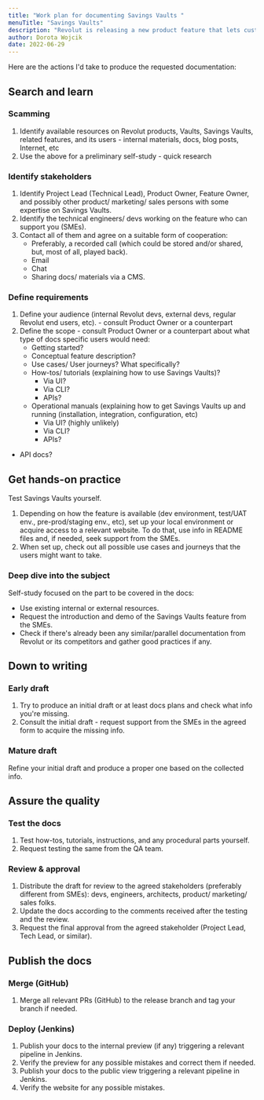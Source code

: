 ```yaml
---
title: "Work plan for documenting Savings Vaults "
menuTitle: "Savings Vaults"
description: "Revolut is releasing a new product feature that lets customers earn interest by saving money in a Savings Vault. Read this blog post for an overview of the feature. Your task is to work with the product team and any other stakeholders to produce comprehensive technical documentation about this new feature. Describe how you would approach this task (max. 600 words)."
author: Dorota Wojcik
date: 2022-06-29
---
```


Here are the actions I'd take to produce the requested documentation:

## Search and learn

### Scamming

1. Identify available resources on Revolut products, Vaults, Savings Vaults, related features, and its users - internal materials, docs, blog posts, Internet, etc
2. Use the above for a preliminary self-study - quick research

### Identify stakeholders

1. Identify Project Lead (Technical Lead), Product Owner, Feature Owner, and possibly other product/ marketing/ sales persons with some expertise on Savings Vaults.
2. Identify the technical engineers/ devs working on the feature who can support you (SMEs).
3. Contact all of them and agree on a suitable form of cooperation:
   * Preferably, a recorded call (which could be stored and/or shared, but, most of all, played back).
   * Email
   * Chat
   * Sharing docs/ materials via a CMS.

### Define requirements

1. Define your audience (internal Revolut devs, external devs, regular Revolut end users, etc). - consult Product Owner or a counterpart
2. Define the scope - consult Product Owner or a counterpart about what type of docs specific users would need:
   * Getting started?
   * Conceptual feature description?
   * Use cases/ User journeys? What specifically?
   * How-tos/ tutorials (explaining how to use Savings Vaults)?
     * Via UI?
     * Via CLI?
     * APIs?
   * Operational manuals (explaining how to get Savings Vaults up and running (installation, integration, configuration, etc)
     * Via UI? (highly unlikely)
     * Via CLI?
     * APIs?
* API docs?

## Get hands-on practice

Test Savings Vaults yourself.
1. Depending on how the feature is available (dev environment, test/UAT env., pre-prod/staging env., etc), set up your local environment or acquire access to a relevant website. To do that, use info in README files and, if needed, seek support from the SMEs.
2. When set up, check out all possible use cases and journeys that the users might want to take.

### Deep dive into the subject

Self-study focused on the part to be covered in the docs:

* Use existing internal or external resources.
* Request the introduction and demo of the Savings Vaults feature from the SMEs.
* Check if there's already been any similar/parallel documentation from  Revolut or its competitors and gather good practices if any.

## Down to writing

### Early draft

1. Try to produce an initial draft or at least docs plans and check what info you're missing.
2. Consult the initial draft - request support from the SMEs in the agreed form to acquire the missing info.

### Mature draft

Refine your initial draft and produce a proper one based on the collected info.

## Assure the quality

### Test the docs

1. Test how-tos, tutorials, instructions, and any procedural parts yourself.
2. Request testing the same from the QA team.

### Review & approval

1. Distribute the draft for review to the agreed stakeholders (preferably different from SMEs): devs, engineers, architects, product/ marketing/ sales folks.
2. Update the docs according to the comments received after the testing and the review.
3. Request the final approval from the agreed stakeholder (Project Lead, Tech Lead, or similar).

## Publish the docs

### Merge (GitHub)

1. Merge all relevant PRs (GitHub) to the release branch and tag your branch if needed.

### Deploy (Jenkins)

1. Publish your docs to the internal preview (if any) triggering a relevant pipeline in Jenkins.
2. Verify the preview for any possible mistakes and correct them if needed.
3. Publish your docs to the public view triggering a relevant pipeline in Jenkins.
4. Verify the website for any possible mistakes.
